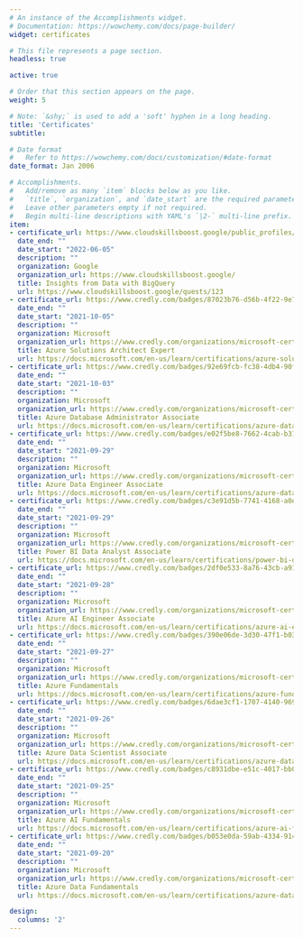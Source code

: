 ```yaml
---
# An instance of the Accomplishments widget.
# Documentation: https://wowchemy.com/docs/page-builder/
widget: certificates

# This file represents a page section.
headless: true

active: true

# Order that this section appears on the page.
weight: 5

# Note: `&shy;` is used to add a 'soft' hyphen in a long heading.
title: 'Certificates'
subtitle:

# Date format
#   Refer to https://wowchemy.com/docs/customization/#date-format
date_format: Jan 2006

# Accomplishments.
#   Add/remove as many `item` blocks below as you like.
#   `title`, `organization`, and `date_start` are the required parameters.
#   Leave other parameters empty if not required.
#   Begin multi-line descriptions with YAML's `|2-` multi-line prefix.
item:
- certificate_url: https://www.cloudskillsboost.google/public_profiles/ba73e807-1a0d-4e63-92c8-ebca1b9b75c8/badges/2165594
  date_end: ""
  date_start: "2022-06-05"
  description: ""
  organization: Google
  organization_url: https://www.cloudskillsboost.google/
  title: Insights from Data with BigQuery
  url: https://www.cloudskillsboost.google/quests/123
- certificate_url: https://www.credly.com/badges/87023b76-d56b-4f22-9e71-44b35001bd46
  date_end: ""
  date_start: "2021-10-05"
  description: ""
  organization: Microsoft
  organization_url: https://www.credly.com/organizations/microsoft-certification/badges
  title: Azure Solutions Architect Expert
  url: https://docs.microsoft.com/en-us/learn/certifications/azure-solutions-architect/
- certificate_url: https://www.credly.com/badges/92e69fcb-fc38-4db4-90fa-364801522d8f
  date_end: ""
  date_start: "2021-10-03"
  description: ""
  organization: Microsoft
  organization_url: https://www.credly.com/organizations/microsoft-certification/badges
  title: Azure Database Administrator Associate
  url: https://docs.microsoft.com/en-us/learn/certifications/azure-database-administrator-associate/
- certificate_url: https://www.credly.com/badges/e02f5be8-7662-4cab-b312-725d526b594f
  date_end: ""
  date_start: "2021-09-29"
  description: ""
  organization: Microsoft
  organization_url: https://www.credly.com/organizations/microsoft-certification/badges
  title: Azure Data Engineer Associate
  url: https://docs.microsoft.com/en-us/learn/certifications/azure-data-engineer/
- certificate_url: https://www.credly.com/badges/c3e91d5b-7741-4168-a0ed-3564f6e0f5c3
  date_end: ""
  date_start: "2021-09-29"
  description: ""
  organization: Microsoft
  organization_url: https://www.credly.com/organizations/microsoft-certification/badges
  title: Power BI Data Analyst Associate
  url: https://docs.microsoft.com/en-us/learn/certifications/power-bi-data-analyst-associate/
- certificate_url: https://www.credly.com/badges/2df0e533-8a76-43cb-a910-cf66880eb0db
  date_end: ""
  date_start: "2021-09-28"
  description: ""
  organization: Microsoft
  organization_url: https://www.credly.com/organizations/microsoft-certification/badges
  title: Azure AI Engineer Associate
  url: https://docs.microsoft.com/en-us/learn/certifications/azure-ai-engineer/
- certificate_url: https://www.credly.com/badges/390e06de-3d30-47f1-b033-2d1682ba0927
  date_end: ""
  date_start: "2021-09-27"
  description: ""
  organization: Microsoft
  organization_url: https://www.credly.com/organizations/microsoft-certification/badges
  title: Azure Fundamentals
  url: https://docs.microsoft.com/en-us/learn/certifications/azure-fundamentals/
- certificate_url: https://www.credly.com/badges/6dae3cf1-1707-4140-969b-beddc60d2718
  date_end: ""
  date_start: "2021-09-26"
  description: ""
  organization: Microsoft
  organization_url: https://www.credly.com/organizations/microsoft-certification/badges
  title: Azure Data Scientist Associate
  url: https://docs.microsoft.com/en-us/learn/certifications/azure-data-scientist/
- certificate_url: https://www.credly.com/badges/c8931dbe-e51c-4017-bb04-0024a6425cf6
  date_end: ""
  date_start: "2021-09-25"
  description: ""
  organization: Microsoft
  organization_url: https://www.credly.com/organizations/microsoft-certification/badges
  title: Azure AI Fundamentals
  url: https://docs.microsoft.com/en-us/learn/certifications/azure-ai-fundamentals/
- certificate_url: https://www.credly.com/badges/b053e0da-59ab-4334-914a-85c78d8056e8
  date_end: ""
  date_start: "2021-09-20"
  description: ""
  organization: Microsoft
  organization_url: https://www.credly.com/organizations/microsoft-certification/badges
  title: Azure Data Fundamentals
  url: https://docs.microsoft.com/en-us/learn/certifications/azure-data-fundamentals/

design:
  columns: '2' 
---
```

